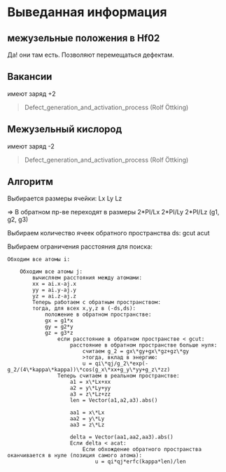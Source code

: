 # Выведанная информация

## межузельные положения в Hf02

Да! они там есть. Позволяют перемещаться дефектам.

## Вакансии
имеют заряд +2
>Defect_generation_and_activation_process (Rolf Öttking)
## Межузельный кислород
имеют заряд -2
>Defect_generation_and_activation_process (Rolf Öttking)

## Алгоритм
Выбирается размеры ячейки: Lx Ly Lz

=> В обратном пр-ве переходят в размеры 2\*PI/Lx 2\*PI/Ly 2\*PI/Lz (g1, g2, g3)

Выбираем количество ячеек обратного пространства ds: gcut acut

Выбираем ограничения расстояния для поиска: 

```
Обходим все атомы i:

    Обходим все атомы j:
        вычисляем расстояния между атомами:
        xx = ai.x-aj.x
        yy = ai.y-aj.y
        yz = ai.z-aj.z
        Теперь работаем с обратным пространством:
        тогда, для всех x,y,z в (-ds,ds):
            положение в обратном пространстве:
            gx = g1*x
            gy = g2*y
            gz = g3*z
                если расстояние в обратном пространстве < gcut:
                    расстояние в обратном пространстве больше нуля:
                        считаем g_2 = gx\*gy+gx\*gz+gz\*gy
                        >тогда, вклад в энергию:
                        u = qi\*qj/g_2\*exp(-g_2/(4\*kappa\*kappa))\*cos(g_x\*xx+g_y\*yy+g_z\*zz)
                Теперь считаем в реальном пространстве:
                    a1 = x\*Lx+xx
                    a2 = y\*Ly+yy
                    a3 = z\*Lz+zz
                    len = Vector(a1,a2,a3).abs()

                    aa1 = x\*Lx
                    aa2 = y\*Ly
                    aa3 = z\*Lz

                    delta = Vector(aa1,aa2,aa3).abs()
                    Если delta < acat:
                        Если обхождение обратного пространства оканчивается в нуле (позиция самого атома):
                            u = qi*qj*erfc(kappa*len)/len

```